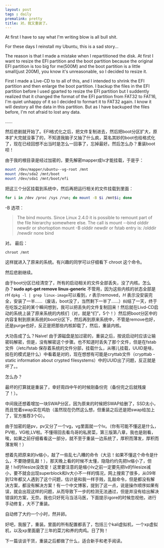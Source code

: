```yaml
---
layout: post
tags : daily
premalink: pretty
title: 对，我又重装了。
---
```

At first I have to say what I'm writing blow is all bull shit.

For these days I reinstall my Ubuntu, this is a sad story...

The reason is that I made a mistake when I repartitioned the disk. At first I want to resize the EFI partition and the boot partition because the original EFI partition is too big for me(500M) and the boot partition is a little small(just 200M), you know it's unreasonable, so I decided to resize it.

First I made a Live-CD to to all of this, and I intended to shrink the EFI partition and then enlarge the boot partition. I backup the files in the EFI partition before I used gparted to resize the EFI partition but I suddently realized that it changed the format of the EFI partition from FAT32 to FAT16, I'm quiet unhappy of it so I decided to formart it to FAT32 again. I know it will destory all the data in this partition. But as I have backuped the files before, I'm not afraid to lost any data. 

……

然后悲剧就开始了。EFI格式化之后，把文件复制进去，然后把boot分区扩大，原本扩大完就没事了的，不知道我脑子又抽了什么疯，莫名其妙的boot也给格式化了，现在已经回想不出当时是怎么一回事了，忘掉最好。然后怎么办？重装boot呗！

由于我的根目录是经过加密的，要先解密mapper成lv才能挂载，于是乎：

````bash
mount /dev/mapper/ubuntu--vg-root /mnt
mount /dev/sda2 /mnt/boot
mount /dev/sda1 /mnt/boot/efi
````

把这三个分区挂载到系统中，然后再把运行相关的文件挂载到里面：

````bash
for i in /dev /proc /sys /run; do mount -B $i /mnt$i; done
````

-B 选项：
> The bind mounts.
 Since Linux 2.4.0 it is possible to remount part of the file hierarchy somewhere else. The call is
 	mount --bind olddir newdir
 or shortoption
 	mount -B olddir newdir
 or fstab entry is:
 	/olddir /newdir none bind

对。
最后：

````
chroot /mnt
````

这样就进入了原来的系统。有兴趣的同学可以仔细看下 chroot 这个命令。

然后悲剧继续。

由于boot分区已经清空了，所有的启动相关的文件全部丢失，没了内核。怎么办？**sudo apt-get remove linux-generic** 不管用，因为这些内核的状态全部是 *rH* `dpkg -l | grep linux-image`可以看到，*r* 表示removed，*H* 表示没安装完全，安装了一半……（废话，boot没了，当然剩下一半了……）纠结了一天，终于在吃饭之前的某个瞬间想到，我可以把丢失的文件复制回来！然后就在Livd-CD启动的系统上装了原来系统的内核们（对，就是“们”，5个！）然后把boot分区中的内容复制到原来系统的boot分区下，然后再到原来系统中，不管是remove也好，还是purge也好，反正是把那些内核卸载了，然后，重装内核。

大功告成了么？Naive!
由于源磁盘是加过密的，重装之后，按说启动时应该让输密码解密，但是，没有解密这个步骤。也不知道时丢失了那个文件，但是在fstab文件（/etc/fstab 保存着系统的文件分部，挂载什么，从哪儿挂载，UUID是啥，挂在的模式是什么）中看着是对的，现在想想有可能是cryttab文件（crypttab - static information about crypted filesystems）中的UUID出了问题，反正就是坏了。。

怎么办？

最坏的打算就是重装了，幸好周四中午的时候刚备份完（备份完之后就残废了！）。

中间我还想着增加一块SWAP分区，因为原来的时候把SWAP给删了，SSD太小，而且觉着swap实在鸡肋（虽然现在仍然这么想，但重装之后还是把swap给加上了，官方推荐3个G）。

由于加密的是pv，pv又分了一个vg，vg里面就一个lv。（你有可能不懂这是什么，PV啦，VG啦,LV啦。不懂得回去看鸟哥的私房菜，第三版第八章，我也是刚看，唉，如果之前仔细看看这一部分，就不至于重装一边系统了，厚积而薄发，厚积而薄发啊！）

想着先把原来的lv缩小，敲了一些乱七八糟的命令（大忌！如果不懂这个命令是什么，不要随便乱敲！），那天晚上看的时候不太懂，隐隐约约先把lv缩小了，但是！lv的filesize没改变！这里要注意的是缩小lv之前一定要先把lv的filesize减小，要不就会出现superblock和lv大小不一样的情况，网上搜索了很多，从09年到12年都又人遇到了这个问题，估计是和我一样手贱，乱敲命令，但是都没有解决方案，都没有解决方案！有一个中文博客，提到了这一点，说是操作顺序如果有误，就会出现这样的问题，从而导致下一步的检测无法通过，但是并没有给出解决错误的方案，无奈。我也只好死马当活马医，下面提示igore的时候忽视他，进行手动修复，大不了重装。

自动修了大约一个小时，然并卵。

好吧，我服了，重装。里面的所有配置都丢了，包括三个kali虚拟机，一个xp虚拟机，以及xp里面磨了三年的菜刀和养的肉鸡。日了狗！

下一篇谈谈干货，重装之后都做了什么，适合新手和老手阅读。
